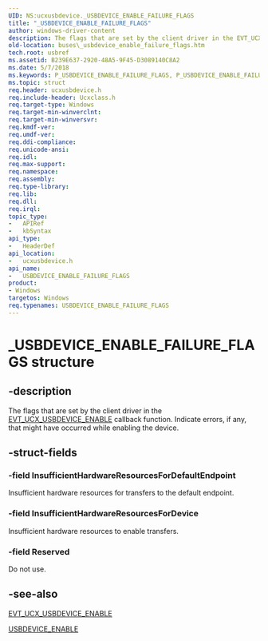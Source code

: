 ```yaml
---
UID: NS:ucxusbdevice._USBDEVICE_ENABLE_FAILURE_FLAGS
title: "_USBDEVICE_ENABLE_FAILURE_FLAGS"
author: windows-driver-content
description: The flags that are set by the client driver in the EVT_UCX_USBDEVICE_ENABLE callback function. Indicate errors, if any, that might have occurred while enabling the device.
old-location: buses\_usbdevice_enable_failure_flags.htm
tech.root: usbref
ms.assetid: B239E637-2920-48A5-9F45-D3089140C8A2
ms.date: 5/7/2018
ms.keywords: P_USBDEVICE_ENABLE_FAILURE_FLAGS, P_USBDEVICE_ENABLE_FAILURE_FLAGS structure pointer [Buses], USBDEVICE_ENABLE_FAILURE_FLAGS, USBDEVICE_ENABLE_FAILURE_FLAGS structure [Buses], _USBDEVICE_ENABLE_FAILURE_FLAGS, buses._usbdevice_enable_failure_flags, ucxusbdevice/P_USBDEVICE_ENABLE_FAILURE_FLAGS, ucxusbdevice/_USBDEVICE_ENABLE_FAILURE_FLAGS
ms.topic: struct
req.header: ucxusbdevice.h
req.include-header: Ucxclass.h
req.target-type: Windows
req.target-min-winverclnt: 
req.target-min-winversvr: 
req.kmdf-ver: 
req.umdf-ver: 
req.ddi-compliance: 
req.unicode-ansi: 
req.idl: 
req.max-support: 
req.namespace: 
req.assembly: 
req.type-library: 
req.lib: 
req.dll: 
req.irql: 
topic_type:
-	APIRef
-	kbSyntax
api_type:
-	HeaderDef
api_location:
-	ucxusbdevice.h
api_name:
-	USBDEVICE_ENABLE_FAILURE_FLAGS
product:
- Windows
targetos: Windows
req.typenames: USBDEVICE_ENABLE_FAILURE_FLAGS
---
```


# _USBDEVICE_ENABLE_FAILURE_FLAGS structure


## -description


The flags that are set by the client driver in the  <a href="https://msdn.microsoft.com/library/windows/hardware/mt187841">EVT_UCX_USBDEVICE_ENABLE</a> callback function. Indicate errors, if any, that might have occurred while enabling the device.


## -struct-fields




### -field InsufficientHardwareResourcesForDefaultEndpoint

Insufficient  hardware resources for  transfers to the default endpoint. 


### -field InsufficientHardwareResourcesForDevice

Insufficient hardware resources to enable transfers.


### -field Reserved

Do not use.


## -see-also




<a href="https://msdn.microsoft.com/library/windows/hardware/mt187841">EVT_UCX_USBDEVICE_ENABLE</a>



<a href="https://msdn.microsoft.com/library/windows/hardware/mt188072">USBDEVICE_ENABLE</a>
 

 

